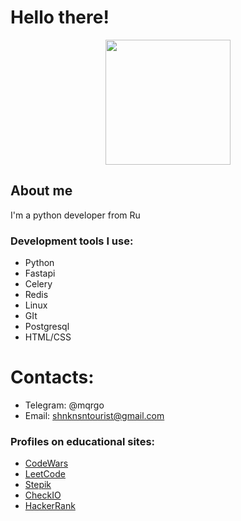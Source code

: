 # Hello there!
<div id="header" align="center">
  <img src="https://media.giphy.com/media/v1.Y2lkPTc5MGI3NjExcWNjOHJ0bnN2b2FoY3Frenc4OWp5cmpjMzA4eGh5dnN6anRuNmF4dSZlcD12MV9pbnRlcm5hbF9naWZfYnlfaWQmY3Q9cw/e8hxrpXhsvzH5gqr6V/giphy.gif" width="200"/>
</div>

## About me
I'm a python developer from Ru

### Development tools I use:
- Python
- Fastapi
- Celery
- Redis
- Linux
- GIt
- Postgresql
- HTML/CSS

# Contacts:
- Telegram: @mqrgo
- Email: shnknsntourist@gmail.com

### Profiles on educational sites:
- <a href="https://www.codewars.com/users/mqrgoQT">CodeWars</a>
- <a href="https://leetcode.com/mqrgo/">LeetCode</a>
- <a href="https://stepik.org/users/592119580/profile">Stepik</a>
- <a href="https://py.checkio.org/user/mqrgo/">CheckIO</a>
- <a href="https://www.hackerrank.com/profile/shinkansentouri1">HackerRank</a>
